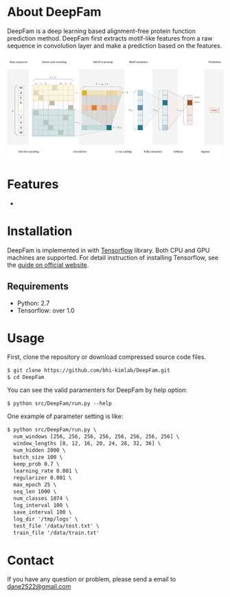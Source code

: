 # About DeepFam

DeepFam is a deep learning based alignment-free protein function prediction method. DeepFam first extracts motif-like features from a raw sequence in convolution layer and make a prediction based on the features.

![Figure](images/Figure1.png)


# Features

* 


# Installation

DeepFam is implemented in with [Tensorflow](https://www.tensorflow.org/) library. Both CPU and GPU machines are supported. For detail instruction of installing Tensorflow, see the [guide on official website](https://www.tensorflow.org/install).

## Requirements

* Python: 2.7
* Tensorflow: over 1.0

# Usage

First, clone the repository or download compressed source code files.
```
$ git clone https://github.com/bhi-kimlab/DeepFam.git
$ cd DeepFam
```
You can see the valid paramenters for DeepFam by help option:
```
$ python src/DeepFam/run.py --help
```
One example of parameter setting is like:
```
$ python src/DeepFam/run.py \
  num_windows [256, 256, 256, 256, 256, 256, 256, 256] \ 
  window_lengths [8, 12, 16, 20, 24, 28, 32, 36] \
  num_hidden 2000 \
  batch_size 100 \
  keep_prob 0.7 \ 
  learning_rate 0.001 \
  regularizer 0.001 \ 
  max_epoch 25 \
  seq_len 1000 \ 
  num_classes 1074 \ 
  log_interval 100 \ 
  save_interval 100 \ 
  log_dir '/tmp/logs' \  
  test_file '/data/test.txt' \ 
  train_file '/data/train.txt' 
```

# Contact
If you have any question or problem, please send a email to dane2522@gmail.com